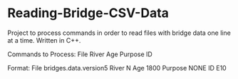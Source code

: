 # Reading-Bridge-CSV-Data
Project to process commands in order to read files with bridge data one line at a time. Written in C++.

Commands to Process:
File
River
Age
Purpose
ID


Format:
File bridges.data.version5
River N
Age 1800
Purpose NONE
ID E10
